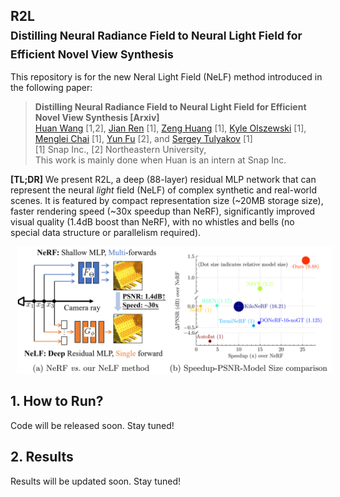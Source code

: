 ## R2L<br><sub>Distilling Neural Radiance Field to Neural Light Field for Efficient Novel View Synthesis</sub>

This repository is for the new Neral Light Field (NeLF) method introduced in the following paper:
> **Distilling Neural Radiance Field to Neural Light Field for Efficient Novel View Synthesis [Arxiv]** \
> [Huan Wang](http://huanwang.tech/) [1,2], [Jian Ren](https://alanspike.github.io/) [1], [Zeng Huang](https://zeng.science/) [1], [Kyle Olszewski](https://kyleolsz.github.io/) [1], [Menglei Chai](https://mlchai.com/) [1], [Yun Fu](http://www1.ece.neu.edu/~yunfu/) [2], and [Sergey Tulyakov](http://www.stulyakov.com/) [1] \
> [1] Snap Inc., [2] Northeastern University,  \
> This work is mainly done when Huan is an intern at Snap Inc.

**[TL;DR]** We present R2L, a deep (88-layer) residual MLP network that can represent the neural *light* field (NeLF) of complex synthetic and real-world scenes. It is featured by compact representation size (~20MB storage size), faster rendering speed (~30x speedup than NeRF), significantly improved visual quality (1.4dB boost than NeRF), with no whistles and bells (no special data structure or parallelism required).

<center><img src="imgs/frontpage.png" width="700" hspace="10"></center>

## 1. How to Run?
Code will be released soon. Stay tuned!


## 2. Results
Results will be updated soon. Stay tuned!